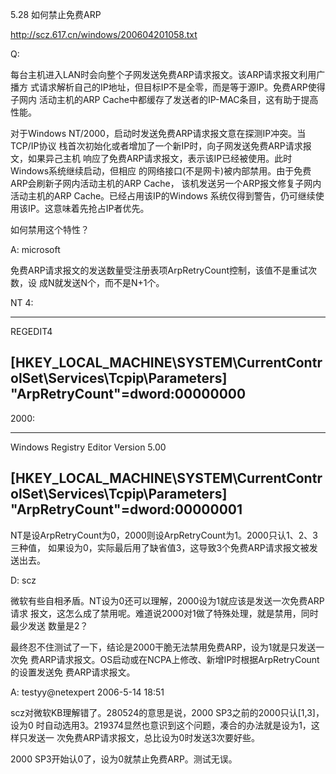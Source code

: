 5.28 如何禁止免费ARP

http://scz.617.cn/windows/200604201058.txt

Q:

每台主机进入LAN时会向整个子网发送免费ARP请求报文。该ARP请求报文利用广播方
式请求解析自己的IP地址，但目标IP不是全零，而是等于源IP。免费ARP使得子网内
活动主机的ARP Cache中都缓存了发送者的IP-MAC条目，这有助于提高性能。

对于Windows NT/2000，启动时发送免费ARP请求报文意在探测IP冲突。当TCP/IP协议
栈首次初始化或者增加了一个新IP时，向子网发送免费ARP请求报文，如果异己主机
响应了免费ARP请求报文，表示该IP已经被使用。此时Windows系统继续启动，但相应
的网络接口(不是网卡)被内部禁用。由于免费ARP会刷新子网内活动主机的ARP Cache，
该机发送另一个ARP报文修复子网内活动主机的ARP Cache。已经占用该IP的Windows
系统仅得到警告，仍可继续使用该IP。这意味着先抢占IP者优先。

如何禁用这个特性？

A: microsoft

免费ARP请求报文的发送数量受注册表项ArpRetryCount控制，该值不是重试次数，设
成N就发送N个，而不是N+1个。

NT 4:

--------------------------------------------------------------------------
REGEDIT4

[HKEY_LOCAL_MACHINE\SYSTEM\CurrentControlSet\Services\Tcpip\Parameters]
"ArpRetryCount"=dword:00000000
--------------------------------------------------------------------------

2000:

--------------------------------------------------------------------------
Windows Registry Editor Version 5.00

[HKEY_LOCAL_MACHINE\SYSTEM\CurrentControlSet\Services\Tcpip\Parameters]
"ArpRetryCount"=dword:00000001
--------------------------------------------------------------------------

NT是设ArpRetryCount为0，2000则设ArpRetryCount为1。2000只认1、2、3三种值，
如果设为0，实际最后用了缺省值3，这导致3个免费ARP请求报文被发送出去。

D: scz

微软有些自相矛盾。NT设为0还可以理解，2000设为1就应该是发送一次免费ARP请求
报文，这怎么成了禁用呢。难道说2000对1做了特殊处理，就是禁用，同时最少发送
数量是2？

最终忍不住测试了一下，结论是2000干脆无法禁用免费ARP，设为1就是只发送一次免
费ARP请求报文。OS启动或在NCPA上修改、新增IP时根据ArpRetryCount的设置发送免
费ARP请求报文。

A: testyy@netexpert 2006-5-14 18:51

scz对微软KB理解错了。280524的意思是说，2000 SP3之前的2000只认[1,3]，设为0
时自动选用3。219374显然也意识到这个问题，凑合的办法就是设为1，这样只发送一
次免费ARP请求报文，总比设为0时发送3次要好些。

2000 SP3开始认0了，设为0就禁止免费ARP。测试无误。
